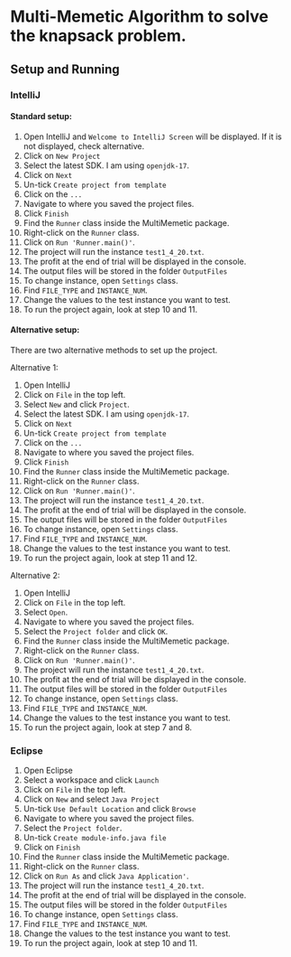 # Multi-Memetic Algorithm to solve the knapsack problem.

## Setup and Running

### IntelliJ

#### Standard setup:

1. Open IntelliJ and `Welcome to IntelliJ Screen` will be displayed. If it
   is not displayed, check alternative.
2. Click on `New Project`
3. Select the latest SDK. I am using `openjdk-17`.
4. Click on `Next`
5. Un-tick `Create project from template`
6. Click on the `...`
7. Navigate to where you saved the project files.
8. Click `Finish`
9. Find the `Runner` class inside the MultiMemetic package.
10. Right-click on the `Runner` class.
11. Click on `Run 'Runner.main()'`.
12. The project will run the instance `test1_4_20.txt`.
13. The profit at the end of trial will be displayed in the console.
14. The output files will be stored in the folder `OutputFiles`
15. To change instance, open `Settings` class.
16. Find `FILE_TYPE` and `INSTANCE_NUM`.
17. Change the values to the test instance you want to test.
18. To run the project again, look at step 10 and 11.

#### Alternative setup:

There are two alternative methods to set up the project.

Alternative 1:

1. Open IntelliJ
2. Click on `File` in the top left.
3. Select `New` and click `Project`.
4. Select the latest SDK. I am using `openjdk-17`.
5. Click on `Next`
6. Un-tick `Create project from template`
7. Click on the `...`
8. Navigate to where you saved the project files.
9. Click `Finish`
10. Find the `Runner` class inside the MultiMemetic package.
11. Right-click on the `Runner` class.
12. Click on `Run 'Runner.main()'`.
13. The project will run the instance `test1_4_20.txt`.
14. The profit at the end of trial will be displayed in the console.
15. The output files will be stored in the folder `OutputFiles`
16. To change instance, open `Settings` class.
17. Find `FILE_TYPE` and `INSTANCE_NUM`.
18. Change the values to the test instance you want to test.
19. To run the project again, look at step 11 and 12.

Alternative 2:

1. Open IntelliJ
2. Click on `File` in the top left.
3. Select `Open`.
4. Navigate to where you saved the project files.
5. Select the `Project folder` and click `OK`.
6. Find the `Runner` class inside the MultiMemetic package.
7. Right-click on the `Runner` class.
8. Click on `Run 'Runner.main()'`.
9. The project will run the instance `test1_4_20.txt`.
10. The profit at the end of trial will be displayed in the console.
11. The output files will be stored in the folder `OutputFiles`
12. To change instance, open `Settings` class.
13. Find `FILE_TYPE` and `INSTANCE_NUM`.
14. Change the values to the test instance you want to test.
15. To run the project again, look at step 7 and 8.

### Eclipse

1. Open Eclipse
2. Select a workspace and click `Launch`
3. Click on `File` in the top left.
4. Click on `New` and select `Java Project`
5. Un-tick `Use Default Location` and click `Browse`
6. Navigate to where you saved the project files.
7. Select the `Project folder`.
8. Un-tick `Create module-info.java file`
9. Click on `Finish`
10. Find the `Runner` class inside the MultiMemetic package.
11. Right-click on the `Runner` class.
12. Click on `Run As` and click `Java Application'`.
13. The project will run the instance `test1_4_20.txt`.
14. The profit at the end of trial will be displayed in the console.
15. The output files will be stored in the folder `OutputFiles`
16. To change instance, open `Settings` class.
17. Find `FILE_TYPE` and `INSTANCE_NUM`.
18. Change the values to the test instance you want to test.
19. To run the project again, look at step 10 and 11.
